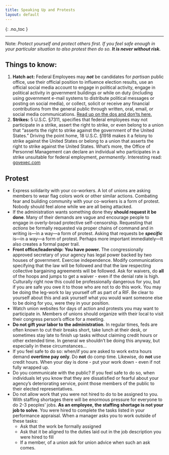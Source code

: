 ```yaml
---
title: Speaking Up and Protests
layout: default
---
```


{: .no_toc }

---
Note:  *Protect yourself and protect others first.  If you feel safe enough in your particular situation to also protest then do so.*  ***It is never without risk.***

## Things to know:

1. **Hatch act:** Federal Employees may ***not*** be candidates for *partisan* public office, use their official position to influence election results, use an official social media account to engage in political activity, engage in political activity in government buildings or while on duty (including using government e-mail systems to distribute political messages or posting on social media), or collect, solicit or receive any financial contributions from the general public through written, oral, email, or social media communications. [Read up on the dos and don’ts here.](https://apwu.org/hatch-act-election)
2. **Strikes:** 5 U.S.C. §7311, specifies that federal employees may not participate in a strike, assert the right to strike, or even belong to a union that “asserts the right to strike against the government of the United States.” Driving the point home, 18 U.S.C. §1918 makes it a felony to strike against the United States or belong to a union that asserts the right to strike against the United States. What’s more, the Office of Personnel Management can declare an individual who participates in a strike unsuitable for federal employment, *permanently*. Interesting read: [govexec.com](https://www.govexec.com/management/2019/01/why-feds-dont-strike/154438/)

## Protest

- Express solidarity with your co-workers.  A lot of unions are asking members to wear flag colors work or other similar actions.  Combating fear and building community with your co-workers is a form of protest.  Nobody should feel alone while we are all being attacked.
- If the administration wants something done they **should request it be done**.  Many of their demands are vague and encourage people to engage in overly-broad protective self-censorship.  Requesting that *actions* be formally requested via proper chains of command and in writing is—in a way—a form of protest. Asking that requests be ***specific*** is—in a way—a form of protest. Perhaps more important immediately—It also creates a formal paper trail.
- **Front office/leadership:** **You have power.** The congressionally approved secretary of your agency has legal power backed by two houses of government. Exercise independence. Modify communications specifying that the law will be followed and that the law respecting collective bargaining agreements will be followed. Ask for waivers, do **all** of the hoops and jumps to get a waiver - even if the denial rate is high.  Culturally right now this could be professionally dangerous for you, but if you are safe you owe it to those who are not to do this work.  You may be doing the leg-work to lay yourself off as part of a RIF. Be clear to yourself about this and ask yourself what you would want someone else to be doing for you, were they in your position.
- Watch union websites for days of action and protests you may want to participate in. Members of unions should organize with their local to visit their congress person’s office for a meeting.
- **Do not gift your labor to the administration**.  In regular times, feds are often known to cut their breaks short, take lunch at their desk, or sometimes stay late to finish up tasks without claiming credit hours or other extended time. In general we shouldn’t be doing this anyway, but especially in these circumstances...
- If you feel safe to do so: when/if you are asked to work extra hours demand **overtime pay only**.  Do **not** do comp time. Likewise, do **not** use credit hours.  When your day is done - put your work down - even if not fully wrapped up.
- Do you communicate with the public?  If you feel safe to do so, when individuals let you know that they are dissatisfied or fearful about your agency’s deteriorating service, point those members of the public to their elected representatives.
- Do not allow work that you were not hired to do to be assigned to you. With staffing shortages there will be enormous pressure for everyone to do 2-3 peoples’ jobs. **As an employee, the staffing shortage is not your job to solve**. You were hired to complete the tasks listed in your performance appraisal. When a manager asks you to work outside of these tasks:
  -  Ask that the work be formally assigned
  - Ask that it be aligned to the duties laid out in the job description you were hired to fill
  -  If a member, of a union ask for union advice when such an ask comes.